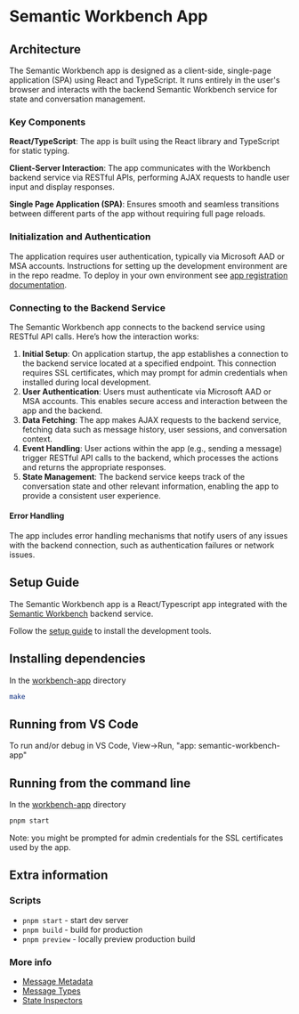 # Semantic Workbench App

## Architecture

The Semantic Workbench app is designed as a client-side, single-page application (SPA) using React and TypeScript. It runs entirely in the user's browser and interacts with the backend Semantic Workbench service for state and conversation management.

### Key Components

**React/TypeScript**: The app is built using the React library and TypeScript for static typing.

**Client-Server Interaction**: The app communicates with the Workbench backend service via RESTful APIs, performing AJAX requests to handle user input and display responses.

**Single Page Application (SPA)**: Ensures smooth and seamless transitions between different parts of the app without requiring full page reloads.

### Initialization and Authentication

The application requires user authentication, typically via Microsoft AAD or MSA accounts. Instructions for setting up the development environment are in the repo readme. To deploy in your own environment see [app registration documentation](../docs/CUSTOM_APP_REGISTRATION.md).

### Connecting to the Backend Service

The Semantic Workbench app connects to the backend service using RESTful API calls. Here’s how the interaction works:

1. **Initial Setup**: On application startup, the app establishes a connection to the backend service located at a specified endpoint. This connection requires SSL certificates, which may prompt for admin credentials when installed during local development.
2. **User Authentication**: Users must authenticate via Microsoft AAD or MSA accounts. This enables secure access and interaction between the app and the backend.
3. **Data Fetching**: The app makes AJAX requests to the backend service, fetching data such as message history, user sessions, and conversation context.
4. **Event Handling**: User actions within the app (e.g., sending a message) trigger RESTful API calls to the backend, which processes the actions and returns the appropriate responses.
5. **State Management**: The backend service keeps track of the conversation state and other relevant information, enabling the app to provide a consistent user experience.

#### Error Handling

The app includes error handling mechanisms that notify users of any issues with the backend connection, such as authentication failures or network issues.


## Setup Guide

The Semantic Workbench app is a React/Typescript app integrated with the [Semantic Workbench](../workbench-service/README.md) backend service.

Follow the [setup guide](../docs/SETUP_DEV_ENVIRONMENT.md) to install the development tools.

## Installing dependencies

In the [workbench-app](./) directory

```sh
make
```

## Running from VS Code

To run and/or debug in VS Code, View->Run, "app: semantic-workbench-app"

## Running from the command line

In the [workbench-app](./) directory

```sh
pnpm start
```

Note: you might be prompted for admin credentials for the SSL certificates used by the app.

## Extra information

### Scripts

-   `pnpm start` - start dev server
-   `pnpm build` - build for production
-   `pnpm preview` - locally preview production build

### More info

-   [Message Metadata](./docs/MESSAGE_METADATA.md)
-   [Message Types](./docs/MESSAGE_TYPES.md)
-   [State Inspectors](./docs/STATE_INSPECTORS.md)
